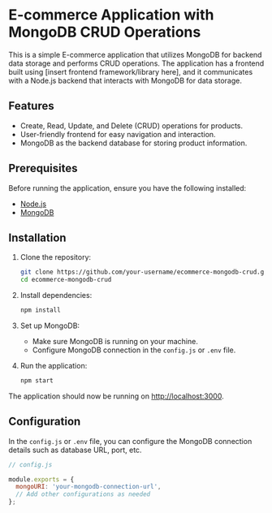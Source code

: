 # E-commerce Application with MongoDB CRUD Operations

This is a simple E-commerce application that utilizes MongoDB for backend data storage and performs CRUD operations. The application has a frontend built using [insert frontend framework/library here], and it communicates with a Node.js backend that interacts with MongoDB for data storage.

## Features

- Create, Read, Update, and Delete (CRUD) operations for products.
- User-friendly frontend for easy navigation and interaction.
- MongoDB as the backend database for storing product information.

## Prerequisites

Before running the application, ensure you have the following installed:

- [Node.js](https://nodejs.org/)
- [MongoDB](https://www.mongodb.com/try/download/community)

## Installation

1. Clone the repository:

    ```bash
    git clone https://github.com/your-username/ecommerce-mongodb-crud.git
    cd ecommerce-mongodb-crud
    ```

2. Install dependencies:

    ```bash
    npm install
    ```

3. Set up MongoDB:

    - Make sure MongoDB is running on your machine.
    - Configure MongoDB connection in the `config.js` or `.env` file.

4. Run the application:

    ```bash
    npm start
    ```

The application should now be running on [http://localhost:3000](http://localhost:3000).

## Configuration

In the `config.js` or `.env` file, you can configure the MongoDB connection details such as database URL, port, etc.

```javascript
// config.js

module.exports = {
  mongoURI: 'your-mongodb-connection-url',
  // Add other configurations as needed
};
